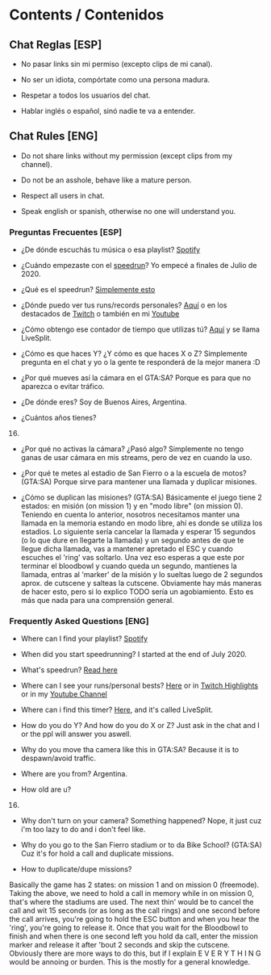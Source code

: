 # Contents / Contenidos

## Chat Reglas [ESP]

- No pasar links sin mi permiso (excepto clips de mi canal).

- No ser un idiota, compórtate como una persona madura.

- Respetar a todos los usuarios del chat.

- Hablar inglés o español, sinó nadie te va a entender.

## Chat Rules [ENG]

- Do not share links without my permission (except clips from my channel).

- Do not be an asshole, behave like a mature person.

- Respect all users in chat.

- Speak english or spanish, otherwise no one will understand you.

### Preguntas Frecuentes [ESP]

- ¿De dónde escuchás tu música o esa playlist?
[Spotify](https://open.spotify.com/playlist/0yiICZMIVct6Ft700pwm2G?si=d02cebf303284cef) 

- ¿Cuándo empezaste con el [speedrun](https://es.wikipedia.org/wiki/Speedrun)?
Yo empecé a finales de Julio de 2020.

- ¿Qué es el speedrun?
[Simplemente esto](https://es.wikipedia.org/wiki/Speedrun)

- ¿Dónde puedo ver tus runs/records personales?
[Aquí](https://speedrun.com/user/choripanycristi) o en los destacados de [Twitch](https://twitch.tv/choripanycristi) o también en mi [Youtube](https://www.youtube.com/channel/UC1sU44imF8LOssvHbyZkfRw)

- ¿Cómo obtengo ese contador de tiempo que utilizas tú?
[Aquí](https://livesplit.org) y se llama LiveSplit.

- ¿Cómo es que haces Y? ¿Y cómo es que haces X o Z?
Simplemente pregunta en el chat y yo o la gente te responderá de la mejor manera :D

- ¿Por qué mueves así la cámara en el GTA:SA?
Porque es para que no aparezca o evitar tráfico.

- ¿De dónde eres?
Soy de Buenos Aires, Argentina.

- ¿Cuántos años tienes?
16.

- ¿Por qué no activas la cámara? ¿Pasó algo?
Simplemente no tengo ganas de usar cámara en mis streams, pero de vez en cuando la uso.

- ¿Por qué te metes al estadio de San Fierro o a la escuela de motos? (GTA:SA)
Porque sirve para mantener una llamada y duplicar misiones.

- ¿Cómo se duplican las misiones? (GTA:SA)
Básicamente el juego tiene 2 estados: en misión (on mission 1) y en "modo libre" (on mission 0).
Teniendo en cuenta lo anterior, nosotros necesitamos manter una llamada en la memoria estando en modo libre, ahí es donde se utiliza los estadios.
Lo siguiente sería cancelar la llamada y esperar 15 segundos (o lo que dure en llegarte la llamada) y un segundo antes de que te llegue dicha llamada, vas a mantener apretado el ESC y cuando escuches el 'ring' vas soltarlo.
Una vez eso esperas a que este por terminar el bloodbowl y cuando queda un segundo, mantienes la llamada, entras al 'marker' de la misión y lo sueltas luego de 2 segundos aprox. de cutscene y salteas la cutscene.
Obviamente hay más maneras de hacer esto, pero si lo explico TODO sería un agobiamiento. Esto es más que nada para una comprensión general.

### Frequently Asked Questions [ENG]

- Where can I find your playlist?
[Spotify](https://open.spotify.com/playlist/0yiICZMIVct6Ft700pwm2G?si=d02cebf303284cef) 

- When did you start speedrunning?
I started at the end of July 2020.

- What's speedrun?
[Read here](https://en.wikipedia.org/wiki/Speedrun)

- Where can I see your runs/personal bests?
[Here](https://speedrun.com/user/choripanycristi) or in [Twitch Highlights](https://twitch.tv/choripanycristi) or in my [Youtube Channel](https://www.youtube.com/channel/UC1sU44imF8LOssvHbyZkfRw)

- Where can i find this timer?
[Here](https://livesplit.org), and it's called LiveSplit.

- How do you do Y? And how do you do X or Z?
Just ask in the chat and I or the ppl will answer you aswell.

- Why do you move tha camera like this in GTA:SA?
Because it is to despawn/avoid traffic.

- Where are you from?
Argentina.

- How old are u?
16.

- Why don't turn on your camera? Something happened?
Nope, it just cuz i'm too lazy to do and i don't feel like.

- Why do you go to the San Fierro stadium or to da Bike School? (GTA:SA)
Cuz it's for hold a call and duplicate missions.

- How to duplicate/dupe missions?

Basically the game has 2 states: on mission 1 and on mission 0 (freemode).
Taking the above, we need to hold a call in memory while in on mission 0, that's where the stadiums are used.
The next thin' would be to cancel the call and wit 15 seconds (or as long as the call rings) and one second before the call arrives,
you're going to hold the ESC button and when you hear the 'ring', you're going to release it.
Once that you wait for the Bloodbowl to finish and when there is one second left you hold da call, enter the mission marker and release it after 'bout 2 seconds and skip the cutscene.
Obviously there are more ways to do this, but if I explain E V E R Y T H I N G would be annoing or burden.
This is the mostly for a general knowledge.
